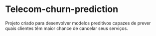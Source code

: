 # Telecom-churn-prediction
Projeto criado para desenvolver modelos preditivos capazes de prever quais clientes têm maior chance de cancelar seus serviços.
